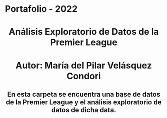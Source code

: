 # Portafolio - 2022
<center> <h1>Análisis Exploratorio de Datos de la Premier League</h1> </center> 

<center> <h1> </h1> </center> 
<center> <h1>Autor: María del Pilar Velásquez Condori</h1> </center> 
<center> <h2>En esta carpeta se encuentra una base de datos de la Premier League y el análisis exploratorio de datos de dicha data. </h2> </center> 


